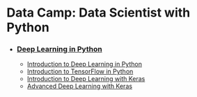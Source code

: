 # Data Camp: Data Scientist with Python

- ### [Deep Learning in Python](https://github.com/Yedam101/DataCamp/tree/master/Deep%20Learning%20in%20Python)
    * [Introduction to Deep Learning in Python](https://github.com/Yedam101/DataCamp/tree/master/Deep%20Learning%20in%20Python/Introduction%20to%20Deep%20Learning%20in%20Python)
    * [Introduction to TensorFlow in Python](https://github.com/Yedam101/DataCamp/tree/master/Deep%20Learning%20in%20Python/Introduction%20to%20TensorFlow%20in%20Python)
    * [Introduction to Deep Learning with Keras](https://github.com/Yedam101/DataCamp/tree/master/Deep%20Learning%20in%20Python/Introduction%20to%20Deep%20Learning%20with%20Keras)
    * [Advanced Deep Learning with Keras](https://github.com/Yedam101/DataCamp/tree/master/Deep%20Learning%20in%20Python/Advanced%20Deep%20Learning%20with%20Keras)